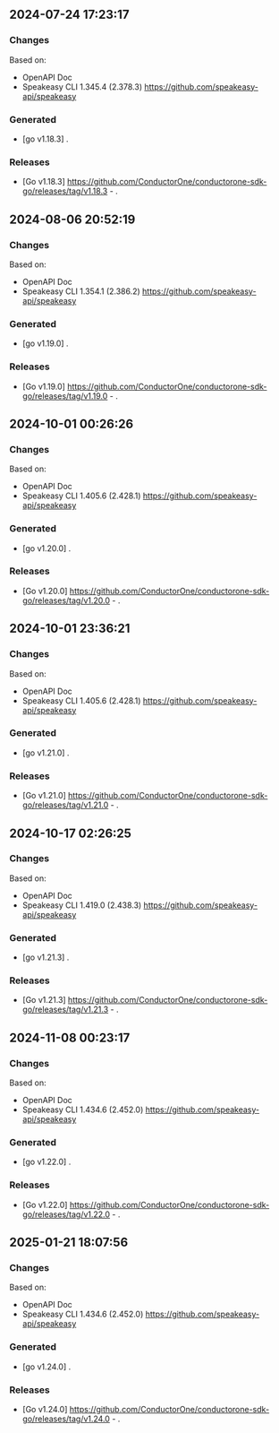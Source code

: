 

## 2024-07-24 17:23:17
### Changes
Based on:
- OpenAPI Doc  
- Speakeasy CLI 1.345.4 (2.378.3) https://github.com/speakeasy-api/speakeasy
### Generated
- [go v1.18.3] .
### Releases
- [Go v1.18.3] https://github.com/ConductorOne/conductorone-sdk-go/releases/tag/v1.18.3 - .

## 2024-08-06 20:52:19
### Changes
Based on:
- OpenAPI Doc  
- Speakeasy CLI 1.354.1 (2.386.2) https://github.com/speakeasy-api/speakeasy
### Generated
- [go v1.19.0] .
### Releases
- [Go v1.19.0] https://github.com/ConductorOne/conductorone-sdk-go/releases/tag/v1.19.0 - .

## 2024-10-01 00:26:26
### Changes
Based on:
- OpenAPI Doc  
- Speakeasy CLI 1.405.6 (2.428.1) https://github.com/speakeasy-api/speakeasy
### Generated
- [go v1.20.0] .
### Releases
- [Go v1.20.0] https://github.com/ConductorOne/conductorone-sdk-go/releases/tag/v1.20.0 - .

## 2024-10-01 23:36:21
### Changes
Based on:
- OpenAPI Doc  
- Speakeasy CLI 1.405.6 (2.428.1) https://github.com/speakeasy-api/speakeasy
### Generated
- [go v1.21.0] .
### Releases
- [Go v1.21.0] https://github.com/ConductorOne/conductorone-sdk-go/releases/tag/v1.21.0 - .

## 2024-10-17 02:26:25
### Changes
Based on:
- OpenAPI Doc  
- Speakeasy CLI 1.419.0 (2.438.3) https://github.com/speakeasy-api/speakeasy
### Generated
- [go v1.21.3] .
### Releases
- [Go v1.21.3] https://github.com/ConductorOne/conductorone-sdk-go/releases/tag/v1.21.3 - .

## 2024-11-08 00:23:17
### Changes
Based on:
- OpenAPI Doc  
- Speakeasy CLI 1.434.6 (2.452.0) https://github.com/speakeasy-api/speakeasy
### Generated
- [go v1.22.0] .
### Releases
- [Go v1.22.0] https://github.com/ConductorOne/conductorone-sdk-go/releases/tag/v1.22.0 - .

## 2025-01-21 18:07:56
### Changes
Based on:
- OpenAPI Doc  
- Speakeasy CLI 1.434.6 (2.452.0) https://github.com/speakeasy-api/speakeasy
### Generated
- [go v1.24.0] .
### Releases
- [Go v1.24.0] https://github.com/ConductorOne/conductorone-sdk-go/releases/tag/v1.24.0 - .